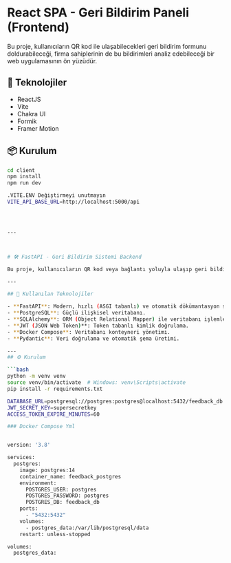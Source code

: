 
# React SPA - Geri Bildirim Paneli (Frontend)

Bu proje, kullanıcıların QR kod ile ulaşabilecekleri geri bildirim formunu doldurabileceği, firma sahiplerinin de bu bildirimleri analiz edebileceği bir web uygulamasının ön yüzüdür.

## 🚀 Teknolojiler

- ReactJS
- Vite
- Chakra UI
- Formik
- Framer Motion
## 📦 Kurulum

```bash
cd client
npm install
npm run dev 

.VITE.ENV Değiştirmeyi unutmayın
VITE_API_BASE_URL=http://localhost:5000/api




---



# 🛠️ FastAPI - Geri Bildirim Sistemi Backend

Bu proje, kullanıcıların QR kod veya bağlantı yoluyla ulaşıp geri bildirim verebildiği, işletme sahiplerinin de bu verileri analiz edebildiği bir **geri bildirim yönetim sisteminin RESTful API** servisidir.

---

## 🚀 Kullanılan Teknolojiler

- **FastAPI**: Modern, hızlı (ASGI tabanlı) ve otomatik dökümantasyon sağlayan Python web çatısı.
- **PostgreSQL**: Güçlü ilişkisel veritabanı.
- **SQLAlchemy**: ORM (Object Relational Mapper) ile veritabanı işlemleri.
- **JWT (JSON Web Token)**: Token tabanlı kimlik doğrulama.
- **Docker Compose**: Veritabanı konteyneri yönetimi.
- **Pydantic**: Veri doğrulama ve otomatik şema üretimi.

---
## ⚙️ Kurulum

```bash
python -m venv venv
source venv/bin/activate  # Windows: venv\Scripts\activate
pip install -r requirements.txt

DATABASE_URL=postgresql://postgres:postgres@localhost:5432/feedback_db
JWT_SECRET_KEY=supersecretkey
ACCESS_TOKEN_EXPIRE_MINUTES=60

### Docker Compose Yml


version: '3.8'

services:
  postgres:
    image: postgres:14
    container_name: feedback_postgres
    environment:
      POSTGRES_USER: postgres
      POSTGRES_PASSWORD: postgres
      POSTGRES_DB: feedback_db
    ports:
      - "5432:5432"
    volumes:
      - postgres_data:/var/lib/postgresql/data
    restart: unless-stopped

volumes:
  postgres_data:



